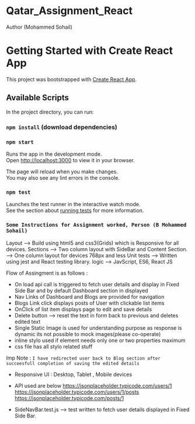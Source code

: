 # Qatar_Assignment_React
Author (Mohammed Sohail)

# Getting Started with Create React App

This project was bootstrapped with [Create React App](https://github.com/facebook/create-react-app).

## Available Scripts

In the project directory, you can run:

### `npm install` (download dependencies)

### `npm start`

Runs the app in the development mode.\
Open [http://localhost:3000](http://localhost:3000) to view it in your browser.

The page will reload when you make changes.\
You may also see any lint errors in the console.

### `npm test`

Launches the test runner in the interactive watch mode.\
See the section about [running tests](https://facebook.github.io/create-react-app/docs/running-tests) for more information.

### `Some Instructions for Assignment worked, Person (B Mohammed Sohail)`

Layout --> Build using html5 and css3(Grids) which is Responsive for all devices.
Sections --> Two column layout with SideBar and Content Section.
         --> One column layout for devices 768px and less
Unit tests --> Written using jest and React testing library.
logic --> JavScript, ES6, React JS

Flow of Assingment is as follows : 
 * On load api call is triggered to fetch user details and display in Fixed Side Bar
   and by default Dashboard section in displayed
 * Nav Links of Dashboard and Blogs are provided for navigation
 * Blogs Link click displays posts of User with clickable list items
 * OnClick of list item displays page to edit and save details
 * Delete button --> reset the text in form back to previous and deletes edited text
 * Single Static Image is used for understanding purpose as response is dynamic its not possible to mock images(please co-operate)
 * inline stylo used if element needs only one or two properties maximum
 * css file has all stylo related stuff

 Imp Note : `I have redirected user back to Blog section after succeesfull completion
            of saving the edited details`

 * Responsive UI : Desktop, Tablet , Mobile devices
 * API used are below
   https://jsonplaceholder.typicode.com/users/1
   https://jsonplaceholder.typicode.com/users/1/posts
   https://jsonplaceholder.typicode.com/posts/1

 * SideNavBar.test.js --> test written to fetch user details displayed in Fixed Side Bar.